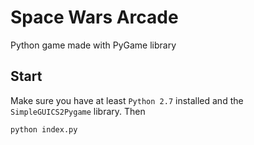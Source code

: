 # Space Wars Arcade
Python game made with PyGame library

## Start
Make sure you have at least `Python 2.7` installed and the `SimpleGUICS2Pygame` library. Then

```
python index.py
```
